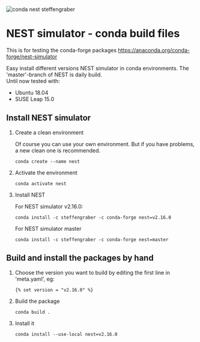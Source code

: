 ![conda nest steffengraber](https://github.com/steffengraber/conda-nest/workflows/conda%20nest%20steffengraber/badge.svg)

# NEST simulator - conda build files

This is for testing the conda-forge packages <https://anaconda.org/conda-forge/nest-simulator>

Easy install different versions NEST simulator in conda environments.
The 'master'-branch of NEST is daily build.  
Until now tested with:

-   Ubuntu 18.04
-   SUSE Leap 15.0

## Install NEST simulator

1.  Create a clean environment

    Of course you can use your own environment. But if you have problems, a new clean one is recommended.

        conda create --name nest

2.  Activate the environment

        conda activate nest

3.  Install NEST

    For NEST simulator v2.16.0:

        conda install -c steffengraber -c conda-forge nest=v2.16.0

    For NEST simulator master

        conda install -c steffengraber -c conda-forge nest=master

## Build and install the packages by hand

1.  Choose the version you want to build by editing the first line in
    'meta.yaml', eg:

        {% set version = "v2.16.0" %}

2.  Build the package

        conda build .

3.  Install it

        conda install --use-local nest=v2.16.0
